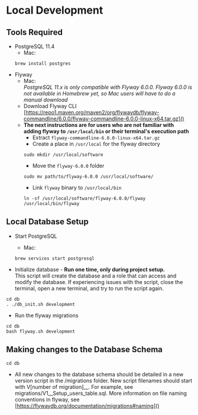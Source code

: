 # Local Development
## Tools Required
- PostgreSQL 11.4
  - Mac:
  ```
  brew install postgres
  ```
- Flyway
  - Mac:  
*PostgreSQL 11.x is only compatible with Flyway 6.0.0. Flyway 6.0.0 is not available in Homebrew yet, so Mac users will have to do a manual download*
  - Download Flyway CLI [https://repo1.maven.org/maven2/org/flywaydb/flyway-commandline/6.0.0/flyway-commandline-6.0.0-linux-x64.tar.gz]()
  - **The next instructions are for users who are not familiar with adding flyway to `/usr/local/bin` or their terminal's execution path**
    - Extract `flyway-commandline-6.0.0-linux-x64.tar.gz`
    - Create a place in `/usr/local` for the flyway directory
    ```
    sudo mkdir /usr/local/software
    ```
    - Move the `flyway-6.0.0` folder
    ```
    sudo mv path/to/flyway-6.0.0 /usr/local/software/
    ```
    - Link `flyway` binary to `/usr/local/bin`
    ```
    ln -sf /usr/local/software/flyway-6.0.0/flyway /usr/local/bin/flyway
    ```

## Local Database Setup
- Start PostgreSQL
  - Mac:
  ```
  brew services start postgresql
  ```

- Initialize database - **Run one time, only during project setup.**  
 This script will create the database and a role that can access and modify the database. If experiencing issues with the script, close the terminal, open a new terminal, and try to run the script again.
```
cd db
. ./db_init.sh development
```

- Run the flyway migrations
```
cd db
bash flyway.sh development
```

## Making changes to the Database Schema
```
cd db
```
- All new changes to the database schema should be detailed in a new version script in the /migrations folder. New script filenames should start with V[number of migration]__. For example, see migrations/V1__Setup_users_table.sql. More information on file naming conventions in flyway, see [https://flywaydb.org/documentation/migrations#naming]()
